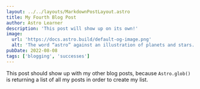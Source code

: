 ```yaml
---
layout: ../../layouts/MarkdownPostLayout.astro
title: My Fourth Blog Post
author: Astro Learner
description: 'This post will show up on its own!'
image:
  url: 'https://docs.astro.build/default-og-image.png'
  alt: 'The word “astro” against an illustration of planets and stars.'
pubDate: 2022-08-08
tags: ['blogging', 'successes']
---
```


This post should show up with my other blog posts, because `Astro.glob()` is returning a list of all my posts in order to create my list.
